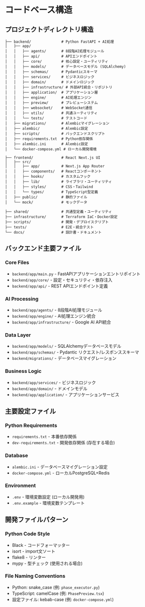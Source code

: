 # コードベース構造

## プロジェクトディレクトリ構造

```
├── backend/              # Python FastAPI + AI処理
│   ├── app/
│   │   ├── agents/       # 8段階AI処理モジュール
│   │   ├── api/          # APIエンドポイント
│   │   ├── core/         # 核心設定・ユーティリティ
│   │   ├── models/       # データベースモデル (SQLAlchemy)
│   │   ├── schemas/      # Pydanticスキーマ
│   │   ├── services/     # ビジネスロジック
│   │   ├── domain/       # ドメインロジック
│   │   ├── infrastructure/ # 外部API統合・リポジトリ
│   │   ├── application/  # アプリケーション層
│   │   ├── engine/       # AI処理エンジン
│   │   ├── preview/      # プレビューシステム
│   │   ├── websocket/    # WebSocket通信
│   │   ├── utils/        # 共通ユーティリティ
│   │   └── tests/        # テストコード
│   ├── migrations/       # Alembicマイグレーション
│   ├── alembic/          # Alembic設定
│   ├── scripts/          # バックエンドスクリプト
│   ├── requirements.txt  # Python依存関係
│   ├── alembic.ini       # Alembic設定
│   └── docker-compose.yml # ローカル開発環境

├── frontend/             # React Next.js UI
│   ├── src/
│   │   ├── app/          # Next.js App Router
│   │   ├── components/   # Reactコンポーネント
│   │   ├── hooks/        # カスタムフック
│   │   ├── lib/          # ライブラリ・ユーティリティ
│   │   ├── styles/       # CSS・Tailwind
│   │   └── types/        # TypeScript型定義
│   ├── public/           # 静的ファイル
│   └── mock/             # モックデータ

├── shared/               # 共通型定義・ユーティリティ
├── infrastructure/       # Terraform IaC・Docker設定
├── scripts/              # 開発・デプロイスクリプト
├── tests/                # E2E・統合テスト
└── docs/                 # 設計書・ドキュメント
```

## バックエンド主要ファイル

### Core Files
- `backend/app/main.py` - FastAPIアプリケーションエントリポイント
- `backend/app/core/` - 設定・セキュリティ・依存注入
- `backend/app/api/` - REST APIエンドポイント定義

### AI Processing
- `backend/app/agents/` - 8段階AI処理モジュール
- `backend/app/engine/` - AI処理エンジン統合
- `backend/app/infrastructure/` - Google AI API統合

### Data Layer  
- `backend/app/models/` - SQLAlchemyデータベースモデル
- `backend/app/schemas/` - Pydantic リクエスト/レスポンススキーマ
- `backend/migrations/` - データベースマイグレーション

### Business Logic
- `backend/app/services/` - ビジネスロジック
- `backend/app/domain/` - ドメインモデル
- `backend/app/application/` - アプリケーションサービス

## 主要設定ファイル

### Python Requirements
- `requirements.txt` - 本番依存関係
- `dev-requirements.txt` - 開発依存関係 (存在する場合)

### Database
- `alembic.ini` - データベースマイグレーション設定
- `docker-compose.yml` - ローカルPostgreSQL+Redis

### Environment
- `.env` - 環境変数設定 (ローカル開発用)
- `.env.example` - 環境変数テンプレート

## 開発ファイルパターン

### Python Code Style
- Black - コードフォーマッター
- isort - import文ソート
- flake8 - リンター
- mypy - 型チェック (使用される場合)

### File Naming Conventions
- Python: snake_case (例: `phase_executor.py`)
- TypeScript: camelCase (例: `PhasePreview.tsx`)
- 設定ファイル: kebab-case (例: `docker-compose.yml`)